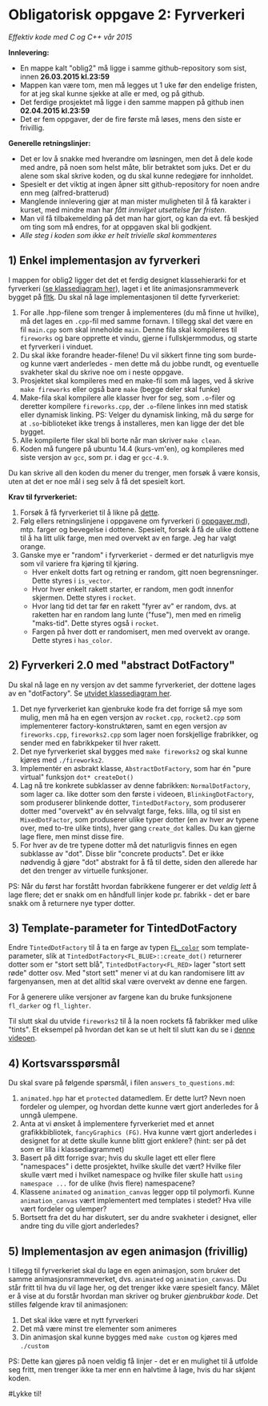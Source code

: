 
Obligatorisk oppgave 2: Fyrverkeri
========================================

*Effektiv kode med C og C++ vår 2015*

**Innlevering:** 

  * En mappe kalt "oblig2" må ligge i samme github-repository som sist, innen **26.03.2015 kl.23:59**
  * Mappen kan være tom, men må legges ut 1 uke før den endelige fristen, for at jeg skal kunne sjekke at alle er med, og på github.
  * Det ferdige prosjektet må ligge i den samme mappen på github inen **02.04.2015 kl.23:59**
  * Det er fem oppgaver, der de fire første må løses, mens den siste er frivillig.

**Generelle retningslinjer:**

  * Det er lov å snakke med hverandre om løsningen, men det å dele kode med andre, på noen som helst måte, blir betraktet som juks. Det er du alene som skal skrive koden, og du skal kunne redegjøre for innholdet.
  * Spesielt er det viktig at ingen åpner sitt github-repository for noen andre enn meg (alfred-bratterud)
  * Manglende innlevering gjør at man mister muligheten til å få karakter i kurset, med mindre man har *fått innvilget utsettelse før fristen.* 
  * Man vil få tilbakemelding på det man har gjort, og kan da evt. få beskjed om ting som må endres, for at oppgaven skal bli godkjent. 
  * *Alle steg i koden som ikke er helt trivielle skal kommenteres*

## 1) Enkel implementasjon av fyrverkeri

I mappen for oblig2 ligger det det et ferdig designet klassehierarki for et fyrverkeri ([se klassediagram her](./fireworks_class_hierarchy.pdf)), laget i et lite animasjonsrammeverk bygget på [fltk](http://www.fltk.org). Du skal nå lage implementasjonen til dette fyrverkeriet:

  1. For alle .hpp-filene som trenger å implementeres (du må finne ut hvilke), må det lages en `.cpp`-fil med samme fornavn. I tillegg skal det være en fil `main.cpp` som skal inneholde `main`. Denne fila skal kompileres til `fireworks` og bare opprette et vindu, gjerne i fullskjermmodus, og starte et fyrverkeri i vinduet.
  2. Du skal ikke forandre header-filene! Du vil sikkert finne ting som burde- og kunne vært anderledes - men dette må du jobbe rundt, og eventuelle svakheter skal du skrive noe om i neste oppgave. 
  3. Prosjektet skal kompileres med en make-fil som må lages, ved å skrive `make fireworks` eller også bare `make` (begge deler skal funke)
  4. Make-fila skal kompilere alle klasser hver for seg, som `.o`-filer og deretter kompilere `fireworks.cpp`, der `.o`-filene linkes inn med statisk eller dynamisk linking. PS: Velger du dynamisk linking, må du sørge for at `.so`-biblioteket ikke trengs å installeres, men kan ligge der det ble bygget.
  5. Alle kompilerte filer skal bli borte når man skriver `make clean`. 
  6. Koden må fungere på ubuntu 14.4 (kurs-vm'en), og kompileres med siste versjon av `gcc`, som pr. i dag  er `gcc-4.9`. 

Du kan skrive all den koden du mener du trenger, men forsøk å være konsis, uten at det er noe mål i seg selv å få det spesielt kort.

**Krav til fyrverkeriet:**

  1. Forsøk å få fyrverkeriet til å likne på [dette](https://screencast.uninett.no/relay/ansatt/alfrebhioa.no/2015/19.03/12866/Fireworks_CPP_2015_-_20150319_125437_36.html). 
  2. Følg ellers retningslinjene i oppgavene om fyrverkeri (i [oppgaver.md](../oppgaver.md)), mtp. farger og bevegelse i dottene. Spesielt, forsøk å få de ulike dottene til å ha litt ulik farge, men med overvekt av en farge. Jeg har valgt orange.
  3. Ganske mye er "random" i fyrverkeriet - dermed er det naturligvis mye som vil variere fra kjøring til kjøring.
     * Hver enkelt dotts fart og retning er random, gitt noen begrensninger. Dette styres i `is_vector`.
     * Hvor hver enkelt rakett starter, er random, men godt innenfor skjermen. Dette styres i `rocket`.
     * Hvor lang tid det tar før en rakett "fyrer av" er random, dvs. at raketten har en random lang lunte ("fuse"), men med en rimelig "maks-tid". Dette styres også i `rocket`.
     * Fargen på hver dott er randomisert, men med overvekt av orange. Dette styres i `has_color`.

## 2) Fyrverkeri 2.0 med "abstract DotFactory"
Du skal nå lage en ny versjon av det samme fyrverkeriet, der dottene lages av en "dotFactory". Se [utvidet klassediagram her](./fireworks2_class_hierarchy.pdf).

1. Det nye fyrverkeriet kan gjenbruke kode fra det forrige så mye som mulig, men må ha en egen versjon av `rocket.cpp`, `rocket2.cpp` som implementerer factory-konstruktøren, samt en egen versjon av `fireworks.cpp`, `fireworks2.cpp` som lager noen forskjellige frabrikker, og sender med en fabrikkpeker til hver rakett.
2. Det nye fyrverkeriet skal bygges med `make fireworks2` og skal kunne kjøres med `./fireworks2`. 
3. Implementér en asbrakt klasse, `AbstractDotFactory`, som har én "pure virtual" funksjon `dot* createDot()`
4. Lag nå tre konkrete subklasser av denne fabrikken: `NormalDotFactory`, som lager ca. like dotter som den første i videoen, `BlinkingDotFactory`, som produserer blinkende dotter, `TintedDotFactory`, som produserer dotter med "overvekt" av én selvvalgt farge, feks. lilla, og til sist en `MixedDotFactor`, som produserer ulike typer dotter (en av hver av typene over, med to-tre ulike tints), hver gang `create_dot` kalles. Du kan gjerne lage flere, men minst disse fire.
5. For hver av de tre typene dotter må det naturligvis finnes en egen subklasse av "dot". Disse blir "concrete products". Det er ikke nødvendig å gjøre "dot" abstrakt for å få til dette, siden den allerede har det den trenger av virtuelle funksjoner.

PS: Når du først har forstått hvordan fabrikkene fungerer er det *veldig lett* å lage flere; det er snakk om en håndfull linjer kode pr. fabrikk - det er bare snakk om å returnere nye typer dotter.

## 3) Template-parameter for TintedDotFactory
Endre `TintedDotFactory` til å ta en farge av typen [`FL_color`](http://www.fltk.org/doc-1.3/Enumerations_8H.html#a8b762953646f8abee866061f1af78a6a) som template-parameter, slik at `TintedDotFactory<FL_BLUE>::create_dot()` returnerer dotter som er "stort sett blå", `TintedDotFactory<FL_RED>` lager "stort sett røde" dotter osv.  Med "stort sett" mener vi at du kan randomisere litt av fargenyansen, men at det alltid skal være overvekt av denne ene fargen.  

For å generere ulike versjoner av fargene kan du bruke funksjonene `fl_darker` og `fl_lighter`.

Til slutt skal du utvide `fireworks2` til å la noen rockets få fabrikker med ulike "tints". Et eksempel på hvordan det kan se ut helt til slutt kan du se i [denne videoen](https://screencast.uninett.no/relay/ansatt/alfrebhioa.no/2015/19.03/14400/Fireworks2_CPP_2015_-_20150319_145220_36.html).

## 4) Kortsvarsspørsmål
Du skal svare på følgende spørsmål, i filen `answers_to_questions.md`:

  1. `animated.hpp` har et `protected` datamedlem. Er dette lurt? Nevn noen fordeler og ulemper, og hvordan dette kunne vært gjort anderledes for å unngå ulempene.
  2. Anta at vi ønsket å implementere fyrverkeriet med et annet grafikkbibliotek, `fancyGraphics (FG)`. Hva kunne vært gjort anderledes i designet for at dette skulle kunne blitt gjort enklere? (hint: ser på det som er lilla i klassediagrammet)
  3. Basert på ditt forrige svar; hvis du skulle laget ett eller flere "namespaces" i dette prosjektet, hvilke skulle det vært? Hvilke filer skulle vært med i hvilket namespace og hvilke filer skulle hatt `using namespace ...` for de ulike (hvis flere) namespacene?
  4. Klassene `animated` og `animation_canvas` legger opp til polymorfi. Kunne `animation_canvas` vært implementert med templates i stedet? Hva ville vært fordeler og ulemper?
  5. Bortsett fra det du har diskutert, ser du andre svakheter i designet, eller andre ting du ville gjort anderledes?

## 5) Implementasjon av egen animasjon (frivillig)

I tillegg til fyrverkeriet skal du lage en egen animasjon, som bruker det samme animasjonsrammeverket, dvs. `animated` og `animation_canvas`. Du står fritt til hva du vil lage her, og det trenger ikke være spesielt fancy. Målet er å vise at du forstår hvordan man skriver og bruker *gjenbrukbar kode*. Det stilles følgende krav til animasjonen:

  1. Det skal ikke være et nytt fyrverkeri
  2. Det må være minst tre elementer som animeres
  3. Din animasjon skal kunne bygges med `make custom` og kjøres med `./custom`

PS: Dette kan gjøres på noen veldig få linjer - det er en mulighet til å utfolde seg fritt, men trenger ikke ta mer enn en halvtime å lage, hvis du har skjønt koden.


#Lykke til!
